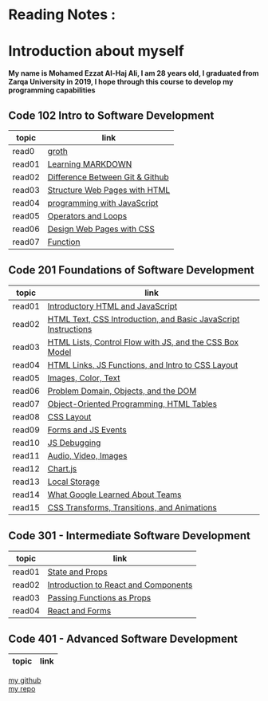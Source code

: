 # Reading Notes :

# Introduction about myself

**My name is Mohamed Ezzat Al-Haj Ali, I am 28 years old, I graduated from Zarqa University in 2019, I hope through this course to develop my programming capabilities**  

## Code 102 Intro to Software Development

topic | link
----|-----
read0 |[groth](read0)
read01 |[Learning MARKDOWN](read01)
read02 |[Difference Between Git & Github](read02)
read03 |[Structure Web Pages with HTML](read03)
read04 |[programming with JavaScript](read04)
read05 |[Operators and Loops](read05)
read06 |[Design Web Pages with CSS](read06)
read07 |[Function](read07)


## Code 201 Foundations of Software Development

topic | link
----|-----
read01 |[Introductory HTML and JavaScript](class-01)
read02 |[HTML Text, CSS Introduction, and Basic JavaScript Instructions](class-02)
read03 |[HTML Lists, Control Flow with JS, and the CSS Box Model](class-03)
read04 |[HTML Links, JS Functions, and Intro to CSS Layout](class-04)
read05 |[Images, Color, Text](class-05)
read06 |[Problem Domain, Objects, and the DOM](class-06)
read07 |[Object-Oriented Programming, HTML Tables](class-07)
read08 |[CSS Layout](class-08)
read09 |[Forms and JS Events](class-09)
read10 |[JS Debugging](class-10)
read11 |[Audio, Video, Images](class-11)
read12 |[Chart.js](class-12)
read13 |[Local Storage](class-13)
read14 |[What Google Learned About Teams](class-14)
read15 |[CSS Transforms, Transitions, and Animations](class-15)


## Code 301 - Intermediate Software Development

topic | link
----|-----
read01 |[State and Props](class-01)  
read02 |[Introduction to React and Components](class-02) 
read03 |[Passing Functions as Props](class-03) 
read04 |[React and Forms](class-04) 

## Code 401 - Advanced Software Development

topic | link
----|-----

[my github](https://github.com/mohammadezzat93)  
[my repo](https://github.com/mohammadezzat93/Reading-notes)

